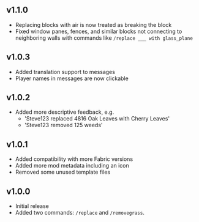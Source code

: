 ## v1.1.0

- Replacing blocks with air is now treated as breaking the block
- Fixed window panes, fences, and similar blocks not connecting to neighboring walls with commands like `/replace ___ with glass_plane`

## v1.0.3

- Added translation support to messages
- Player names in messages are now clickable

## v1.0.2

- Added more descriptive feedback, e.g.
  - 'Steve123 replaced 4816 Oak Leaves with Cherry Leaves'
  - 'Steve123 removed 125 weeds'

## v1.0.1

- Added compatibility with more Fabric versions
- Added more mod metadata including an icon
- Removed some unused template files

## v1.0.0

- Initial release
- Added two commands: `/replace` and `/removegrass`.
